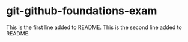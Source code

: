 # git-github-foundations-exam 
This is the first line added to README.
This is the second line added to README.
